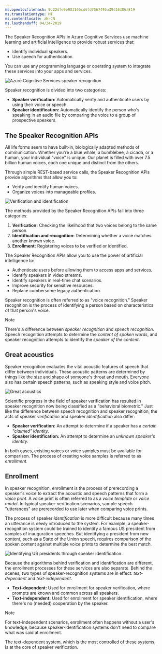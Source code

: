 ```yaml
---
ms.openlocfilehash: 0c22dfe9e983106cd6fd7567495a39d16386a819
ms.translationtype: MT
ms.contentlocale: zh-CN
ms.lasthandoff: 04/24/2019
---
```

The Speaker Recognition APIs in Azure Cognitive Services use machine learning and artificial intelligence to provide robust services that: 

- Identify individual speakers.
- Use speech for authentication.

You can use any programming language or operating system to integrate these services into your apps and services.

![Azure Cognitive Services speaker recognition](../media/2-overview-of-speaker-recognition-header.png)

Speaker recognition is divided into two categories:

- **Speaker verification:** Automatically verify and authenticate users by using their voice or speech.
- **Speaker identification:** Automatically identify the person who's speaking in an audio file by comparing the voice to a group of prospective speakers.

## <a name="the-speaker-recognition-apis"></a>The Speaker Recognition APIs

All life forms seem to have built-in, biologically adapted methods of communication. Whether you're a blue whale, a bumblebee, a cicada, or a human, your individual "voice" is unique. Our planet is filled with over 7.5 billion human voices, each one unique and distinct from the others.

Through simple REST-based service calls, the Speaker Recognition APIs provide algorithms that allow you to:

- Verify and identify human voices.
- Organize voices into manageable profiles.

![Verification and identification](../media/2-overview-of-speaker-recognition-identity.png)

The methods provided by the Speaker Recognition APIs fall into three categories:

1. **Verification:** Checking the likelihood that two voices belong to the same person.
1. **Identification and recognition:** Determining whether a voice matches another known voice.
1. **Enrollment:** Registering voices to be verified or identified.

The Speaker Recognition APIs allow you to use the power of artificial intelligence to:

- Authenticate users before allowing them to access apps and services.
- Identify speakers in video streams.
- Identify speakers in real-time chat scenarios.
- Improve security for sensitive resources.
- Replace cumbersome legacy authentication.

Speaker recognition is often referred to as "voice recognition." Speaker recognition is the process of identifying a person based on characteristics of that person's voice.

> [!NOTE]
> There's a difference between _speaker recognition_ and _speech recognition_. Speech recognition attempts to determine the _content of spoken words_, and speaker recognition attempts to identify the _speaker of the content_.

## <a name="great-acoustics"></a>Great acoustics

Speaker recognition evaluates the vital acoustic features of speech that differ between individuals. These acoustic patterns are determined by things like the size and shape of someone's throat and mouth. Everyone also has certain speech patterns, such as speaking style and voice pitch.  

![Great acoustics](../media/3-speaker-recognition-concepts-acoustics.png)

Scientific progress in the field of speaker verification has resulted in speaker recognition now being classified as a "behavioral biometric." Just like the difference between speech recognition and speaker recognition, the acts of speaker *verification* and speaker *identification* also differ:

- **Speaker verification:** An attempt to determine if a speaker has a *certain "claimed" identity*.
- **Speaker identification:** An attempt to determine an *unknown speaker's identity*.

In both cases, existing voices or voice samples must be available for comparison. The process of creating voice samples is referred to as *enrollment*.

## <a name="enrollment"></a>Enrollment

In speaker recognition, enrollment is the process of prerecording a speaker's voice to extract the acoustic and speech patterns that form a _voice print_. A voice print is often referred to as a *voice template* or *voice model*. In typical speaker-verification scenarios, sample speech "utterances" are prerecorded to use later when comparing voice prints.

The process of speaker *identification* is more difficult because many times an utterance is newly introduced to the system. For example, a speaker-recognition system could be trained to identify a famous US president from samples of inauguration speeches. But identifying a president from new content, such as a State of the Union speech, requires comparison of the spoken content against multiple voice prints to determine the best match.

![Identifying US presidents through speaker identification](../media/3-speaker-recognition-concepts-presidents.png)

Because the algorithms behind verification and identification are different, the enrollment processes for these services are also separate. Behind the scenes, two types of speaker-recognition systems are in effect: *text-dependent* and *text-independent*.

- **Text-dependent:** Used for enrollment for speaker verification, where prompts are known and common across all speakers.
- **Text-independent:** Used for enrollment for speaker identification, where there's no (needed) cooperation by the speaker.

> [!NOTE]
> For text-independent scenarios, enrollment often happens without a user's knowledge, because speaker-identification systems don't need to compare what was said at enrollment.

The text-dependent system, which is the most controlled of these systems, is at the core of speaker verification.
